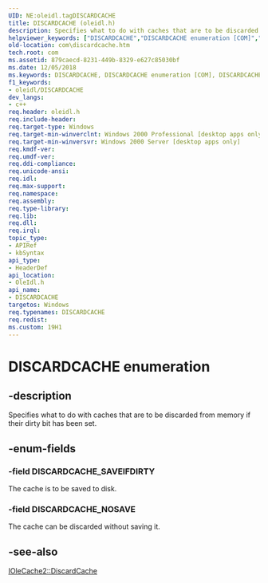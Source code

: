 ```yaml
---
UID: NE:oleidl.tagDISCARDCACHE
title: DISCARDCACHE (oleidl.h)
description: Specifies what to do with caches that are to be discarded from memory if their dirty bit has been set.
helpviewer_keywords: ["DISCARDCACHE","DISCARDCACHE enumeration [COM]","DISCARDCACHE_NOSAVE","DISCARDCACHE_SAVEIFDIRTY","_ole_DISCARDCACHE","com.discardcache","oleidl/DISCARDCACHE","oleidl/DISCARDCACHE_NOSAVE","oleidl/DISCARDCACHE_SAVEIFDIRTY"]
old-location: com\discardcache.htm
tech.root: com
ms.assetid: 879caecd-8231-449b-8329-e627c85030bf
ms.date: 12/05/2018
ms.keywords: DISCARDCACHE, DISCARDCACHE enumeration [COM], DISCARDCACHE_NOSAVE, DISCARDCACHE_SAVEIFDIRTY, _ole_DISCARDCACHE, com.discardcache, oleidl/DISCARDCACHE, oleidl/DISCARDCACHE_NOSAVE, oleidl/DISCARDCACHE_SAVEIFDIRTY
f1_keywords:
- oleidl/DISCARDCACHE
dev_langs:
- c++
req.header: oleidl.h
req.include-header: 
req.target-type: Windows
req.target-min-winverclnt: Windows 2000 Professional [desktop apps only]
req.target-min-winversvr: Windows 2000 Server [desktop apps only]
req.kmdf-ver: 
req.umdf-ver: 
req.ddi-compliance: 
req.unicode-ansi: 
req.idl: 
req.max-support: 
req.namespace: 
req.assembly: 
req.type-library: 
req.lib: 
req.dll: 
req.irql: 
topic_type:
- APIRef
- kbSyntax
api_type:
- HeaderDef
api_location:
- OleIdl.h
api_name:
- DISCARDCACHE
targetos: Windows
req.typenames: DISCARDCACHE
req.redist: 
ms.custom: 19H1
---
```


# DISCARDCACHE enumeration


## -description


Specifies what to do with caches that are to be discarded from memory if their dirty bit has been set.


## -enum-fields




### -field DISCARDCACHE_SAVEIFDIRTY

The cache is to be saved to disk.


### -field DISCARDCACHE_NOSAVE

The cache can be discarded without saving it.



## -see-also




<a href="https://docs.microsoft.com/windows/desktop/api/oleidl/nf-oleidl-iolecache2-discardcache">IOleCache2::DiscardCache</a>
 

 

